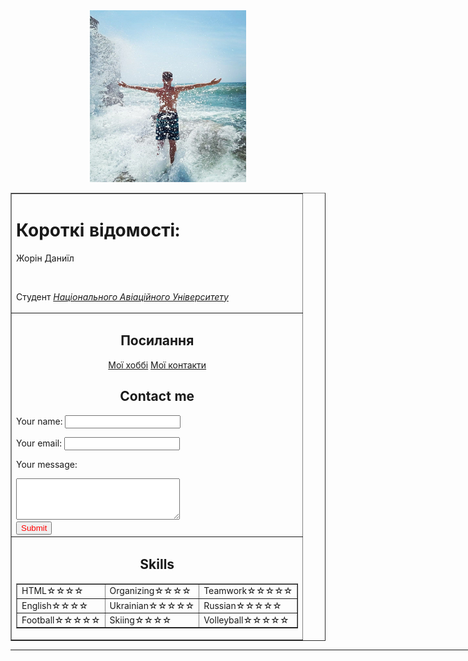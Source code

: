 <!DOCTYPE html>
<html lang="en">
<head>
    <meta charset="UTF-8">
    <title>Жорін Даниїл</title>
    <link rel="stylesheet" href="style.css">
</head>
<body>
    <center><img src="photo.jpg" width="250" height="275"></center>
    <table border="1" align="center">
        <tr>
        <td>
            <h1> <strong>Короткі відомості:</strong> </h1>
            <p>Жорін Даниїл</p><br>
            <p>Студент <i> <a href="https://nau.edu.ua">Національного Авіаційного Університету</a></i><br></p>
        </td>
        </tr>
        <tr>
        <td colspan="2">
            <center><h2>Посилання</h2></center>
            <center>
                <a href="hobbies.html">Мої хоббі</a>
                <a href="contacts.html">Мої контакти</a>
            </center>
            <center><h2>Contact me</h2></center>
            <form action="mailto:6931896@stud.nau.edu.ua" method="post" enctype="text/plain" id="forma">
                <p>Your name: <input type="text" id="name"></p>
                <p>Your email: <input type="email" id="mail"></p>
                <p>Your message:</p>
                <textarea cols="30" rows="4" id="txt"></textarea>
                <br>
                <input type="submit" style="color: red;" id="enter">
            </form>
        </td>
        </tr>
        <tr>
            <td colspan="2">
                <h2><center>Skills</center></h2>
                <table border="1">
                    <tr class="Skills">
                        <td>HTML☆☆☆☆</td>
                        <td>Organizing☆☆☆☆</td>
                        <td>Teamwork☆☆☆☆☆</td>
                    </tr>
                    <tr class="Skills">
                        <td>English☆☆☆☆</td>
                        <td>Ukrainian☆☆☆☆☆</td>
                        <td>Russian☆☆☆☆☆</td>
                    </tr>
                    <tr class="Skills">
                        <td>Football☆☆☆☆☆</td>
                        <td>Skiing☆☆☆☆</td>
                        <td>Volleyball☆☆☆☆☆</td>
                    </tr>
                </table>
            </td>
        </tr>
    </table>
    <hr width="1300">
    </body>
    </html> 
